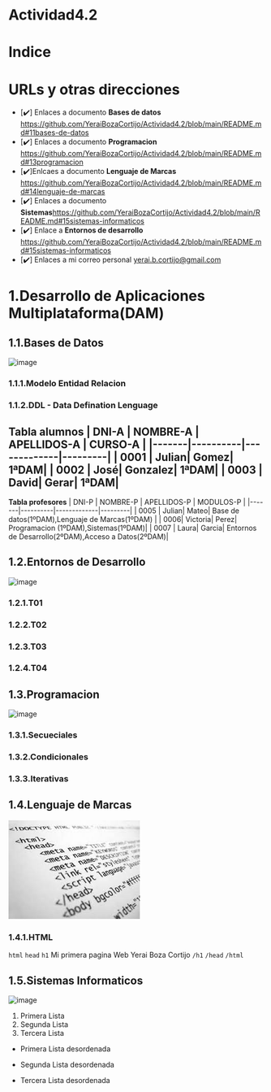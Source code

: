 # Actividad4.2
# Indice
# URLs y otras direcciones
- [✔️] Enlaces a documento **Bases de datos** https://github.com/YeraiBozaCortijo/Actividad4.2/blob/main/README.md#11bases-de-datos
- [✔️] Enlaces a documento **Programacion** https://github.com/YeraiBozaCortijo/Actividad4.2/blob/main/README.md#13programacion
- [✔️]Enlcaes a documento **Lenguaje de Marcas** https://github.com/YeraiBozaCortijo/Actividad4.2/blob/main/README.md#14lenguaje-de-marcas
- [✔️] Enlaces a documento **Sistemas**https://github.com/YeraiBozaCortijo/Actividad4.2/blob/main/README.md#15sistemas-informaticos
- [✔️] Enlace a **Entornos de desarrollo** https://github.com/YeraiBozaCortijo/Actividad4.2/blob/main/README.md#15sistemas-informaticos
- [✔️] Enlaces a mi correo personal <yerai.b.cortijo@gmail.com>
# 1.Desarrollo de Aplicaciones Multiplataforma(DAM)
## 1.1.Bases de Datos
![image](https://user-images.githubusercontent.com/115177864/199037463-a4fbc04b-97a4-4f10-9aab-d190224d64dc.png)
  ### 1.1.1.Modelo Entidad Relacion
  ### 1.1.2.DDL - Data Defination Lenguage
   **Tabla alumnos**
  | DNI-A | NOMBRE-A | APELLIDOS-A | CURSO-A |
  |-------|----------|-------------|---------|
  | 0001 | Julian| Gomez| 1ªDAM|
  | 0002 | José| Gonzalez| 1ªDAM|
  | 0003 | David| Gerar| 1ªDAM|
  --------------------------------------------
  **Tabla profesores**
  | DNI-P | NOMBRE-P | APELLIDOS-P | MODULOS-P |
  |-------|----------|-------------|---------|
  | 0005 | Julian| Mateo| Base de datos(1ºDAM),Lenguaje de Marcas(1ºDAM) |
  | 0006| Victoria| Perez| Programacion (1ºDAM),Sistemas(1ºDAM)|
  | 0007 | Laura| Garcia| Entornos de Desarrollo(2ºDAM),Acceso a Datos(2ºDAM)|
## 1.2.Entornos de Desarrollo
![image](https://user-images.githubusercontent.com/115177864/199040656-9c486eb1-fc8c-4056-b16e-1a78ac007e9d.png)
   ### 1.2.1.T01
   ### 1.2.2.T02
   ### 1.2.3.T03
   ### 1.2.4.T04
## 1.3.Programacion
![image](https://user-images.githubusercontent.com/115177864/199040755-86c3abce-2b5a-48c3-9af7-891ed3b651a8.png)
  ### 1.3.1.Secueciales
  ### 1.3.2.Condicionales
  ### 1.3.3.Iterativas 
## 1.4.Lenguaje de Marcas
![descarga](descarga.jpg)
  ### 1.4.1.HTML
  `html`
   `head`
   `h1`
   Mi primera pagina Web Yerai Boza Cortijo
   `/h1`
   `/head`
  `/html`
## 1.5.Sistemas Informaticos
![image](https://user-images.githubusercontent.com/115177864/199040909-93fc4a4c-bc07-47fd-81e6-de58df81a0be.png)
1. Primera Lista
2. Segunda Lista
3. Tercera Lista


* Primera Lista desordenada
- Segunda Lista desordenada
+ Tercera Lista desordenada 
